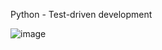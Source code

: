 Python - Test-driven development


![image](https://user-images.githubusercontent.com/112291489/233859292-61e5467d-d643-4745-a68c-91aed60f2485.png)
